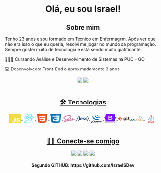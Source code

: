 <h1 align="center">Olá, eu sou Israel!</h1>

<div>
  <h2 align="center">Sobre mim </h2>
  <p> Tenho 23 anos e sou formado em Tecnico em Enfermagem. Após ver que não era isso o que eu queria, resolvi me jogar no mundo da programação. Sempre gostei muito de tecnologia e está sendo muito gratificante. </p>
  <p> 👩🏻‍🎓 Cursando Análise e Desenvolvimento de Sistemas na PUC - GO </p>
  <p> 💻 Desenvolvedor Front-End a aproximadamente 3 anos</p>
</div>

<div align="center">
  <a href="https://github.com/IsraelSDev">
  <img height="160em" src="https://github-readme-stats.vercel.app/api?username=IsraelSSantos&show_icons=true&theme=react&include_all_commits=true&count_private=true"/>
  <img height="160em" src="https://github-readme-stats.vercel.app/api/top-langs/?username=IsraelSSantos&layout=compact&langs_count=7&theme=react"/>
</div> <br>
  

<div align="center" style="display: inline_block">
  <h2>🛠 Tecnologias</h2>
  <img align="center" alt="JS" height="30" width="40" src="https://raw.githubusercontent.com/devicons/devicon/master/icons/javascript/javascript-plain.svg">
  <img align="center" alt="REACT" height="30" width="40" src="https://github.com/devicons/devicon/blob/master/icons/react/react-original-wordmark.svg">
  <img align="center" alt="HTML" height="30" width="40" src="https://raw.githubusercontent.com/devicons/devicon/master/icons/html5/html5-original.svg">
  <img align="center" alt="CSS" height="30" width="40" src="https://raw.githubusercontent.com/devicons/devicon/master/icons/css3/css3-original.svg"> 
  <img align="center" alt="SASS" height="30" width="40" src="https://github.com/devicons/devicon/blob/master/icons/sass/sass-original.svg">
  <img align="center" alt="LESS" height="30" width="40" src="https://github.com/devicons/devicon/blob/master/icons/less/less-plain-wordmark.svg">
  <img align="center" alt="JQUERY" height="30" width="40" src="https://github.com/devicons/devicon/blob/master/icons/jquery/jquery-original-wordmark.svg"> 
  <img align="center" alt="BOOTSTRAP" height="30" width="40" src="https://github.com/devicons/devicon/blob/master/icons/bootstrap/bootstrap-original-wordmark.svg">
  <img align="center" alt="GIT" height="30" width="40" src="https://github.com/devicons/devicon/blob/master/icons/git/git-original-wordmark.svg">
  <img align="center" alt="MYSQL" height="30" width="40" src="https://github.com/devicons/devicon/blob/master/icons/mysql/mysql-original-wordmark.svg"> 
  <img align="center" alt="JAVA" height="30" width="40" src="https://github.com/devicons/devicon/blob/master/icons/java/java-original-wordmark.svg">
</div> <br>
  
  
<div align="center"> 
  <h2>🤝🏻 Conecte-se comigo</h2>
  <a href="https://www.linkedin.com/in/israel-soares-0769191b2/" target="_Blank"><img src="https://img.shields.io/badge/-LinkedIn-%230077B5?style=for-the-badge&logo=linkedin&logoColor=white" target="_Blank"></a> 
  <a href="https://wa.me/5562993645927" target="_Blank"> <img src="https://img.shields.io/badge/WhatsApp-25D366?style=for-the-badge&logo=whatsapp&logoColor=white" target="_blank"></a>
  <a href = "mailto:israelsoares007@outlook.com"><img src="https://img.shields.io/badge/-Gmail-%23333?style=for-the-badge&logo=gmail&logoColor=white" target="_blank"></a>
  <a href="https://instagram.com/israelssantos_/" target="_Blank"><img src="https://img.shields.io/badge/-Instagram-%23E4405F?style=for-the-badge&logo=instagram&logoColor=white" target="_Blank"></a>
</div>
  
  <div align="center"> 
      <h4>Segundo GITHUB: https://github.com/IsraelSDev </h4>
  </div>
